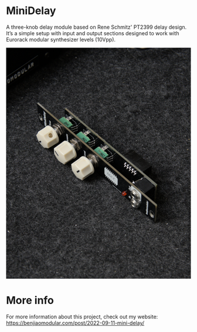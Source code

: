 # MiniDelay

A three-knob delay module based on Rene Schmitz' PT2399 delay design. It’s a simple setup with input and output sections designed to work with Eurorack modular synthesizer levels (10Vpp).

![MiniDelay](mini-delay1.jpg)

# More info
For more information about this project, check out my website: https://benjiaomodular.com/post/2022-09-11-mini-delay/

